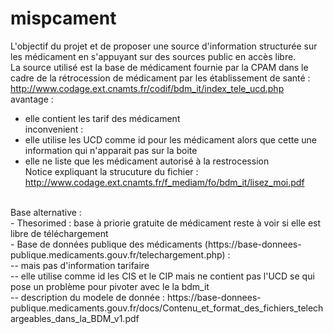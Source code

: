 # mispcament
L'objectif du projet et de proposer une source d'information structurée sur les médicament en s'appuyant sur des sources public en accès libre.<BR>
La source utilisé est la base de médicament fournie par la CPAM dans le cadre de la rétrocession de médicament par les établissement de santé :<BR>
http://www.codage.ext.cnamts.fr/codif/bdm_it/index_tele_ucd.php<BR>
avantage :<BR>
- elle contient les tarif des médicament<BR>
inconvenient : <BR>
- elle utilise les UCD comme id pour les médicament alors que cette une information qui n'apparait pas sur la boite<BR>
- elle ne liste que les médicament autorisé à la restrocession<BR>
Notice expliquant la strucuture du fichier :<BR>
http://www.codage.ext.cnamts.fr/f_mediam/fo/bdm_it/lisez_moi.pdf<BR>
<BR>
Base alternative :<BR>
- Thesorimed : base à priorie gratuite de médicament reste à voir si elle est libre de téléchargement<BR>
- Base de données publique des médicaments (https://base-donnees-publique.medicaments.gouv.fr/telechargement.php) :<BR>
-- mais pas d'information tarifaire<BR>
-- elle utilise comme id les CIS et le CIP mais ne contient pas l'UCD se qui pose un problème pour pivoter avec le la bdm_it<BR>
-- description du modele de donnée : https://base-donnees-publique.medicaments.gouv.fr/docs/Contenu_et_format_des_fichiers_telechargeables_dans_la_BDM_v1.pdf<BR>